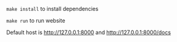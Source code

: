
`make install` to install dependencies

`make run` to run website 


Default host is http://127.0.0.1:8000 and http://127.0.0.1:8000/docs